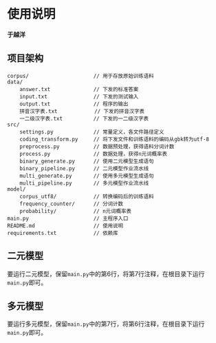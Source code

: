 # 使用说明

**于越洋**

## 项目架构

```shell
corpus/                     // 用于存放原始训练语料
data/
    answer.txt              // 下发的标准答案
    input.txt               // 下发的测试输入
    output.txt              // 程序的输出
    拼音汉字表.txt            // 下发的拼音汉字表
    一二级汉字表.txt          // 下发的一二级汉字表
src/
    settings.py             // 常量定义，各文件路径定义
    coding_transform.py     // 将下发文件和训练语料的编码从gbk转为utf-8
    preprocess.py           // 数据预处理，获得语料分词计数
    process.py              // 数据处理，获得n元词概率表
    binary_generate.py      // 使用二元模型生成语句
    binary_pipeline.py      // 二元模型作业流水线
    multi_generate.py       // 使用多元模型生成语句
    multi_pipeline.py       // 多元模型作业流水线
model/
    corpus_utf8/            // 转换编码后的训练语料
    frequency_counter/      // 分词计数
    probability/            // n元词概率表
main.py                     // 主程序入口
README.md                   // 使用说明
requirements.txt            // 依赖库
```

## 二元模型

要运行二元模型，保留`main.py`中的第6行，将第7行注释，在根目录下运行`main.py`即可。

## 多元模型

要运行多元模型，保留`main.py`中的第7行，将第6行注释，在根目录下运行`main.py`即可。
